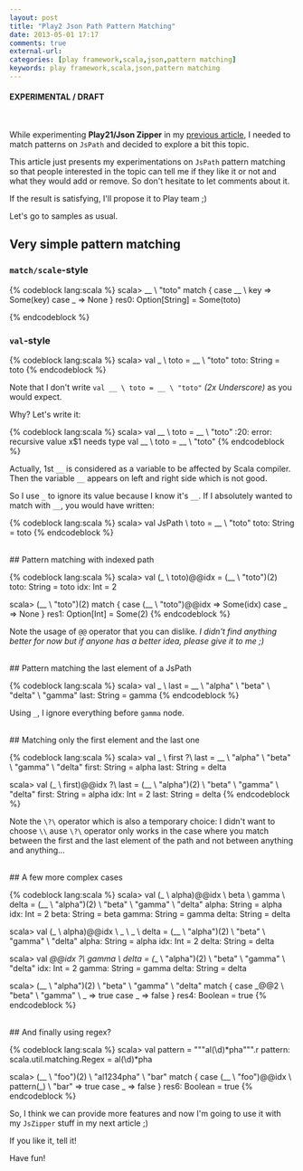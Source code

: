 ```yaml
---
layout: post
title: "Play2 Json Path Pattern Matching"
date: 2013-05-01 17:17
comments: true
external-url: 
categories: [play framework,scala,json,pattern matching]
keywords: play framework,scala,json,pattern matching
---
```


#### EXPERIMENTAL / DRAFT
<br/>

<div class="well">
<p>While experimenting <b>Play21/Json Zipper</b> in my <a href="http://www.mandubian.com/2013/05/01/JsZipper/">previous article</a>, I needed to match patterns on <code>JsPath</code> and decided to explore a bit this topic.</p>
<p>This article just presents my experimentations on <code>JsPath</code> pattern matching so that people interested in the topic can tell me if they like it or not and what they would add or remove. So don't hesitate to let comments about it.</p>
<p>If the result is satisfying, I'll propose it to Play team ;)</p>
</div>

Let's go to samples as usual.

## Very simple pattern matching

### `match/scale`-style
{% codeblock lang:scala %}
scala> __ \ "toto" match {
  case __ \ key => Some(key)
  case _ => None
}
res0: Option[String] = Some(toto)

{% endcodeblock %}

### `val`-style

{% codeblock lang:scala %}
scala> val _ \ toto = __ \ "toto"
toto: String = toto
{% endcodeblock %}

Note that I don't write `val __ \ toto = __ \ "toto"` _(2x Underscore)_ as you would expect.

Why? Let's write it:

{% codeblock lang:scala %}
scala> val __ \ toto = __ \ "toto"
<console>:20: error: recursive value x$1 needs type
val __ \ toto = __ \ "toto"
{% endcodeblock %}

Actually, 1st `__` is considered as a variable to be affected by Scala compiler. Then the variable `__` appears on left and right side which is not good.

So I use `_` to ignore its value because I know it's `__`. If I absolutely wanted to match with `__`, you would have written:

{% codeblock lang:scala %}
scala> val JsPath \ toto = __ \ "toto"
toto: String = toto
{% endcodeblock %}

<br/>
## Pattern matching with indexed path

{% codeblock lang:scala %}
scala> val (_ \ toto)@@idx = (__ \ "toto")(2)
toto: String = toto
idx: Int = 2

scala> (__ \ "toto")(2) match {
  case (__ \ "toto")@@idx => Some(idx)
  case _      => None
}
res1: Option[Int] = Some(2)
{% endcodeblock %}

Note the usage of `@@` operator that you can dislike. _I didn't find anything better for now but if anyone has a better idea, please give it to me ;)_

<br/>
## Pattern matching the last element of a JsPath

{% codeblock lang:scala %}
scala> val _ \ last = __ \ "alpha" \ "beta" \ "delta" \ "gamma"
last: String = gamma
{% endcodeblock %}

Using `_`, I ignore everything before `gamma` node.

<br/>
## Matching only the first element and the last one

{% codeblock lang:scala %}
scala> val _ \ first \?\ last = __ \ "alpha" \ "beta" \ "gamma" \ "delta"
first: String = alpha
last: String = delta

scala> val (_ \ first)@@idx \?\ last = (__ \ "alpha")(2) \ "beta" \ "gamma" \ "delta"
first: String = alpha
idx: Int = 2
last: String = delta
{% endcodeblock %}

Note the `\?\` operator which is also a temporary choice: I didn't want to choose `\\` ause `\?\` operator only works in the case where you match between the first and the last element of the path and not between anything and anything...

<br/>
## A few more complex cases

{% codeblock lang:scala %}
scala> val (_ \ alpha)@@idx \ beta \ gamma \ delta = (__ \ "alpha")(2) \ "beta" \ "gamma" \ "delta"
alpha: String = alpha
idx: Int = 2
beta: String = beta
gamma: String = gamma
delta: String = delta

scala> val (_ \ alpha)@@idx \ _ \ _ \ delta = (__ \ "alpha")(2) \ "beta" \ "gamma" \ "delta"
alpha: String = alpha
idx: Int = 2
delta: String = delta

scala> val _@@idx \?\ gamma \ delta = (__ \ "alpha")(2) \ "beta" \ "gamma" \ "delta"
idx: Int = 2
gamma: String = gamma
delta: String = delta

scala> (__ \ "alpha")(2) \ "beta" \ "gamma" \ "delta" match {
  case _@@2 \ "beta" \ "gamma" \ _ => true
  case _ => false
}
res4: Boolean = true
{% endcodeblock %}

<br/>
## And finally using regex?

{% codeblock lang:scala %}
scala> val pattern = """al(\d)*pha""".r
pattern: scala.util.matching.Regex = al(\d)*pha

scala> (__ \ "foo")(2) \ "al1234pha" \ "bar" match {
  case (__ \ "foo")@@idx \ pattern(_) \ "bar" => true
  case _ => false
}
res6: Boolean = true
{% endcodeblock %}

So, I think we can provide more features and now I'm going to use it with my `JsZipper` stuff in my next article ;)

If you like it, tell it!

Have fun!

<br/>
<br/>
<br/>
<br/>